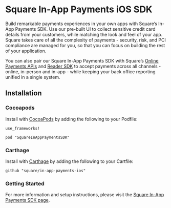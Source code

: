 # Square In-App Payments iOS SDK

Build remarkable payments experiences in your own apps with Square’s In-App Payments SDK. Use our pre-built UI to collect sensitive credit card details from your customers, while matching the look and feel of your app. Square takes care of all the complexity of payments - security, risk, and PCI compliance are managed for you, so that you can focus on building the rest of your application.

You can also pair our Square In-App Payments SDK with Square’s [Online Payments APIs](https://squareup.com/developers/online-payment-apis) and [Reader SDK](https://squareup.com/developers/reader-sdk) to accept payments across all channels - online, in-person and in-app - while keeping your back office reporting unified in a single system.

## Installation

### Cocoapods

Install with [CocoaPods](http://cocoapods.org/) by adding the following to your Podfile:

```
use_frameworks!

pod "SquareInAppPaymentsSDK"
```

### Carthage

Install with [Carthage](https://github.com/Carthage/Carthage) by adding the following to your Cartfile:

```
github "square/in-app-payments-ios"
```

### Getting Started

For more information and setup instructions, please visit the [Square In-App Payments SDK page](https://squareup.com/developers).
